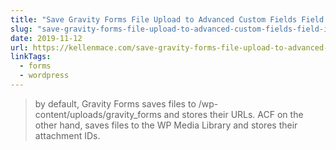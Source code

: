 ```yaml
---
title: "Save Gravity Forms File Upload to Advanced Custom Fields Field in WordPress | Kellen Mace"
slug: "save-gravity-forms-file-upload-to-advanced-custom-fields-field-in-wordpress"
date: 2019-11-12
url: https://kellenmace.com/save-gravity-forms-file-upload-to-advanced-custom-fields-field-in-wordpress/
linkTags:
  - forms
  - wordpress
---
```


> by default, Gravity Forms saves files to /wp-content/uploads/gravity\_forms and stores their URLs. ACF on the other hand, saves files to the WP Media Library and stores their attachment IDs.
